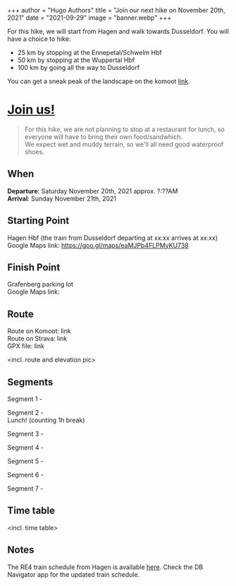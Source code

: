 +++
author = "Hugo Authors"
title = "Join our next hike on November 20th, 2021"
date = "2021-09-29"
image = "banner.webp"
+++

For this hike, we will start from Hagen and walk towards Dusseldorf.
You will have a choice to hike:  
- 25 km by stopping at the Ennepetal/Schwelm Hbf
- 50 km by stopping at the Wuppertal Hbf
- 100 km by going all the way to Dusseldorf

You can get a sneak peak of the landscape on the komoot [link](https://www.komoot.com/tour/502046977).

# [Join us!](/join-us/)

> For this hike, we are not planning to stop at a restaurant for lunch, so everyone will have to bring their own food/sandwhich.   
> We expect wet and muddy terrain, so we'll all need good waterproof shoes.
  


## When
**Departure**: Saturday November 20th, 2021 approx. ?:??AM   
**Arrival**: Sunday November 21th, 2021

## Starting Point  
Hagen Hbf (the train from Dusseldorf departing at xx:xx arrives at xx:xx)  
Google Maps link: https://goo.gl/maps/eaMJPb4FLPMyKU738 

## Finish Point  
Grafenberg parking lot  
Google Maps link: 

## Route
Route on Komoot: link  
Route on Strava: link  
GPX file: link  

<incl. route and elevation pic>


## Segments    
Segment 1 -   


Segment 2 -  
Lunch! (counting 1h break)  

Segment 3 -  

Segment 4 -  

Segment 5 -  

Segment 6 -  

Segment 7 -  

## Time table
<incl. time table>

## Notes
The RE4 train schedule from Hagen is available [here](Result.pdf). Check the DB Navigator app for the updated train schedule. 

